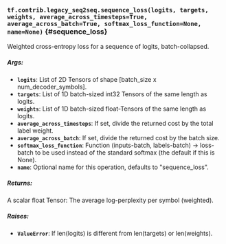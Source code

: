 ### `tf.contrib.legacy_seq2seq.sequence_loss(logits, targets, weights, average_across_timesteps=True, average_across_batch=True, softmax_loss_function=None, name=None)` {#sequence_loss}

Weighted cross-entropy loss for a sequence of logits, batch-collapsed.

##### Args:


*  <b>`logits`</b>: List of 2D Tensors of shape [batch_size x num_decoder_symbols].
*  <b>`targets`</b>: List of 1D batch-sized int32 Tensors of the same length as logits.
*  <b>`weights`</b>: List of 1D batch-sized float-Tensors of the same length as logits.
*  <b>`average_across_timesteps`</b>: If set, divide the returned cost by the total
    label weight.
*  <b>`average_across_batch`</b>: If set, divide the returned cost by the batch size.
*  <b>`softmax_loss_function`</b>: Function (inputs-batch, labels-batch) -> loss-batch
    to be used instead of the standard softmax (the default if this is None).
*  <b>`name`</b>: Optional name for this operation, defaults to "sequence_loss".

##### Returns:

  A scalar float Tensor: The average log-perplexity per symbol (weighted).

##### Raises:


*  <b>`ValueError`</b>: If len(logits) is different from len(targets) or len(weights).

